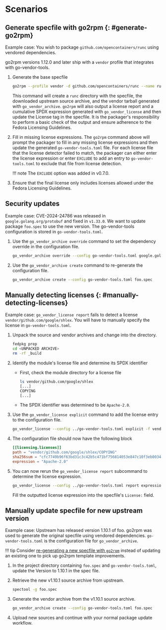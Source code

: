 <!--
Copyright (C) 2024 Maxwell G <maxwell@gtmx.me>
SPDX-License-Identifier: MIT
-->

<!--- pyml disable-num-lines 111 code-block-style-->

# Scenarios

## Generate specfile with go2rpm {: #generate-go2rpm}

Example case: You wish to package `github.com/opencontainers/runc` using
vendored dependencies.

go2rpm versions 1.12.0 and later ship with a `vendor` profile that integrates
with go-vendor-tools.

1. Generate the base specfile

    ```bash
    go2rpm --profile vendor -d github.com/opencontainers/runc --name runc
    ```

    This command will create a `runc` directory with the specfile, the
    downloaded upstream source archive, and the vendor tarball generated with
    `go_vendor_archive`.
    `go2rpm` will also output a license report and a cumulative SPDX expression
    generated with `go_vendor_license` and then update the License tag in the specfile.
    It is the packager's responsibility to perform a basic check of the output
    and ensure adherence to the Fedora Licensing Guidelines.

1. Fill in missing license expressions.
    The `go2rpm` command above will prompt the packager to fill in any missing
    license expressions and then update the generated `go-vendor-tools.toml` file.
    For each license file that the license detector failed to match,
    the packager can either enter the license expression or enter `EXCLUDE` to
    add an entry to `go-vendor-tools.toml` to exclude that file from license
    detection.

    !!! note
        The `EXCLUDE` option was added in v0.7.0.

1. Ensure that the final license only includes licenses allowed under the Fedora
   Licensing Guidelines.

## Security updates

Example case: CVE-2024-24786 was released in `google.golang.org/protobuf` and
fixed in `v1.33.0`. We want to update package `foo.spec` to use the new
version. The go-vendor-tools configuration is stored in `go-vendor-tools.toml`.

1. Use the `go_vendor_archive override` command to set the dependency override
    in the configuration file.

    ```bash
    go_vendor_archive override --config go-vendor-tools.toml google.golang.org/protobuf v1.33.0
    ```

1. Use the `go_vendor_archive create` command to re-generate the configuration file.

    ```bash
    go_vendor_archive create --config go-vendor-tools.toml foo.spec
    ```

## Manually detecting licenses {: #manually-detecting-licenses}

Example case: `go_vendor_license report` fails to detect a license
`vendor/github.com/google/shlex`. You will have to manually specify the license
in `go-vendor-tools.toml`.

1. Unpack the source and vendor archives and change into the directory.

    ```bash
    fedpkg prep
    cd <UNPACKED ARCHIVE>
    rm -rf _build
    ```

1. Identify the module's license file and determine its SPDX identifier

    - First, check the module directory for a license file

        ```bash
        ls vendor/github.com/google/shlex
        [...]
        COPYING
        [...]
        ```

    - The SPDX identifier was determined to be `Apache-2.0`.

1. Use the `go_vendor_license explicit` command to add the license entry to the
    configuration file.

    ```bash
    go_vendor_license --config ../go-vendor-tools.toml explicit -f vendor/github.com/google/shlex/COPYING Apache-2.0
    ```

1. The configuration file should now have the following block

    ```toml
    [[licensing.licenses]]
    path = "vendor/github.com/google/shlex/COPYING"
    sha256sum = "cfc7749b96f63bd31c3c42b5c471bf756814053e847c10f3eb003417bc523d30"
    expression = "Apache-2.0"
    ```

1. You can now rerun the `go_vendor_license report` subcommand to determine the
    license expression.

    ```bash
    go_vendor_license --config ../go-vendor-tools.toml report expression
    ```

    Fill the outputted license expression into the specfile's `License:` field.

## Manually update specfile for new upstream version

Example case: Upstream has released version 1.10.1 of foo.
go2rpm was used to generate the original specfile using vendored dependencies.
`go-vendor-tools.toml` is the configuration file for `go_vendor_archive`.

!!! tip
    Consider [re-generating a new specfile with `go2rpm`](#generate-go2rpm)
    instead of updating an existing one to pick up go2rpm template
    improvements.

1. In the project directory containing `foo.spec` and `go-vendor-tools.toml`,
    update the Version to 1.10.1 in the spec file.

1. Retrieve the new v1.10.1 source archive from upstream.

    ```bash
    spectool -g foo.spec
    ```

1. Generate the vendor archive from the v1.10.1 source archive.

    ```bash
    go_vendor_archive create --config go-vendor-tools.toml foo.spec
    ```

1. Upload new sources and continue with your normal package update workflow.
